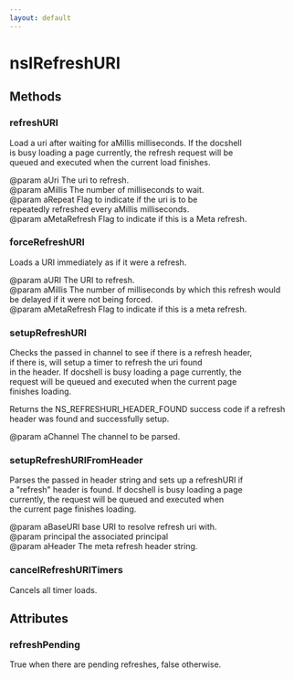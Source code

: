 ```yaml
---
layout: default
---
```


# nsIRefreshURI #

## Methods ##

### refreshURI ###
  
Load a uri after waiting for aMillis milliseconds. If the docshell  
is busy loading a page currently, the refresh request will be  
queued and executed when the current load finishes.   
  
@param aUri The uri to refresh.  
@param aMillis The number of milliseconds to wait.  
@param aRepeat Flag to indicate if the uri is to be   
               repeatedly refreshed every aMillis milliseconds.  
@param aMetaRefresh Flag to indicate if this is a Meta refresh.  
  

### forceRefreshURI ###
  
Loads a URI immediately as if it were a refresh.  
  
@param aURI The URI to refresh.  
@param aMillis The number of milliseconds by which this refresh would  
               be delayed if it were not being forced.  
@param aMetaRefresh Flag to indicate if this is a meta refresh.  
  

### setupRefreshURI ###
  
Checks the passed in channel to see if there is a refresh header,   
if there is, will setup a timer to refresh the uri found  
in the header. If docshell is busy loading a page currently, the  
request will be queued and executed when the current page   
finishes loading.   
  
Returns the NS_REFRESHURI_HEADER_FOUND success code if a refresh  
header was found and successfully setup.  
  
@param aChannel The channel to be parsed.   
  

### setupRefreshURIFromHeader ###
  
Parses the passed in header string and sets up a refreshURI if  
a "refresh" header is found. If docshell is busy loading a page   
currently, the request will be queued and executed when   
the current page finishes loading.   
  
@param aBaseURI base URI to resolve refresh uri with.  
@param principal the associated principal  
@param aHeader  The meta refresh header string.  
  

### cancelRefreshURITimers ###
  
Cancels all timer loads.  
  

## Attributes ##

### refreshPending ###
  
True when there are pending refreshes, false otherwise.  
  
